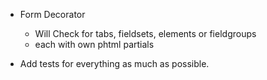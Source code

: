
* Form Decorator
    - Will Check for tabs, fieldsets, elements or fieldgroups
    - each with own phtml partials

* Add tests for everything as much as possible.
